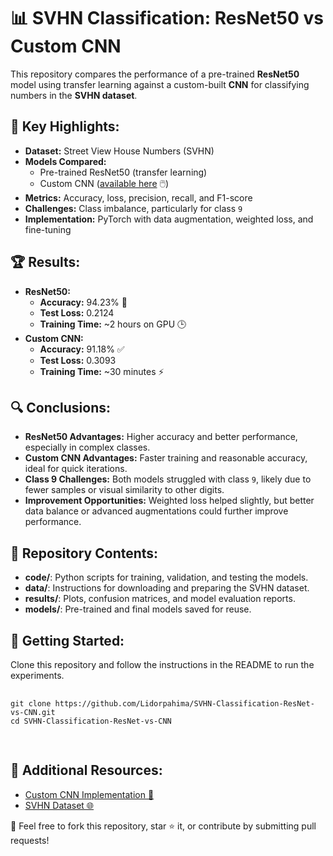 <!DOCTYPE html>
<html lang="en">
<head>
    <meta charset="UTF-8">
    <meta name="viewport" content="width=device-width, initial-scale=1.0">
    <title>📊 SVHN Classification: ResNet vs Custom CNN</title>
</head>
<body>
    <h1>📊 SVHN Classification: ResNet50 vs Custom CNN</h1>
    <p>
        This repository compares the performance of a pre-trained <strong>ResNet50</strong> model using transfer learning
        against a custom-built <strong>CNN</strong> for classifying numbers in the <strong>SVHN dataset</strong>.
    </p>
    <h2>🌟 Key Highlights:</h2>
    <ul>
        <li><strong>Dataset:</strong> Street View House Numbers (SVHN)</li>
        <li><strong>Models Compared:</strong>
            <ul>
                <li>Pre-trained ResNet50 (transfer learning)</li>
                <li>Custom CNN (<a href="https://github.com/Lidorpahima/Street_View_House_Numbers_Machine_Learning.git" target="_blank">available here</a> 🖱️)</li>
            </ul>
        </li>
        <li><strong>Metrics:</strong> Accuracy, loss, precision, recall, and F1-score</li>
        <li><strong>Challenges:</strong> Class imbalance, particularly for class <code>9</code></li>
        <li><strong>Implementation:</strong> PyTorch with data augmentation, weighted loss, and fine-tuning</li>
    </ul>
    <h2>🏆 Results:</h2>
    <ul>
        <li><strong>ResNet50:</strong>
            <ul>
                <li><strong>Accuracy:</strong> 94.23% 🎯</li>
                <li><strong>Test Loss:</strong> 0.2124</li>
                <li><strong>Training Time:</strong> ~2 hours on GPU 🕒</li>
            </ul>
        </li>
        <li><strong>Custom CNN:</strong>
            <ul>
                <li><strong>Accuracy:</strong> 91.18% ✅</li>
                <li><strong>Test Loss:</strong> 0.3093</li>
                <li><strong>Training Time:</strong> ~30 minutes ⚡</li>
            </ul>
        </li>
    </ul>
    <h2>🔍 Conclusions:</h2>
    <ul>
        <li><strong>ResNet50 Advantages:</strong> Higher accuracy and better performance, especially in complex classes.</li>
        <li><strong>Custom CNN Advantages:</strong> Faster training and reasonable accuracy, ideal for quick iterations.</li>
        <li><strong>Class 9 Challenges:</strong> Both models struggled with class <code>9</code>, likely due to fewer samples or visual similarity to other digits.</li>
        <li><strong>Improvement Opportunities:</strong> Weighted loss helped slightly, but better data balance or advanced augmentations could further improve performance.</li>
    </ul>
    <h2>📂 Repository Contents:</h2>
    <ul>
        <li><strong>code/</strong>: Python scripts for training, validation, and testing the models.</li>
        <li><strong>data/</strong>: Instructions for downloading and preparing the SVHN dataset.</li>
        <li><strong>results/</strong>: Plots, confusion matrices, and model evaluation reports.</li>
        <li><strong>models/</strong>: Pre-trained and final models saved for reuse.</li>
    </ul>
    <h2>🚀 Getting Started:</h2>
    <p>Clone this repository and follow the instructions in the README to run the experiments.</p>
    <pre>
        <code>
git clone https://github.com/Lidorpahima/SVHN-Classification-ResNet-vs-CNN.git
cd SVHN-Classification-ResNet-vs-CNN
        </code>
    </pre>
    <h2>🔗 Additional Resources:</h2>
    <ul>
        <li><a href="https://github.com/Lidorpahima/Street_View_House_Numbers_Machine_Learning.git" target="_blank">Custom CNN Implementation 🚀</a></li>
        <li><a href="http://ufldl.stanford.edu/housenumbers/" target="_blank">SVHN Dataset 🌐</a></li>
    </ul>
    <p>🎉 Feel free to fork this repository, star ⭐ it, or contribute by submitting pull requests!</p>
</body>
</html>
